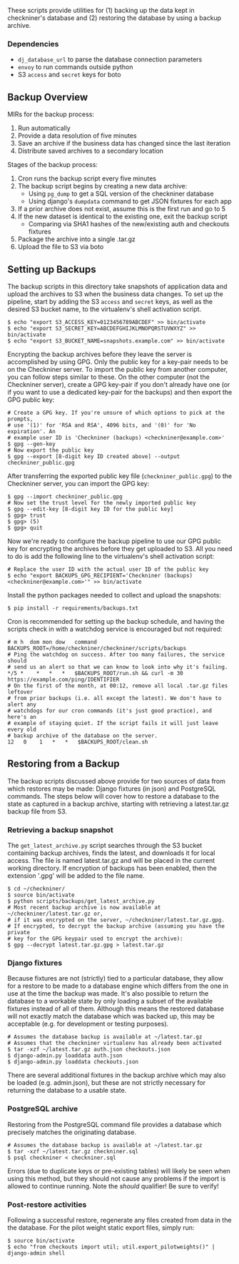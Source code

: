 These scripts provide utilities for (1) backing up the data kept in checkniner's
database and (2) restoring the database by using a backup archive.

### Dependencies ###

+ `dj_database_url` to parse the database connection parameters
+ `envoy` to run commands outside python
+ S3 `access` and `secret` keys for boto

Backup Overview
---------------

MIRs for the backup process:

1. Run automatically
2. Provide a data resolution of five minutes
3. Save an archive if the business data has changed since the last iteration
4. Distribute saved archives to a secondary location

Stages of the backup process:

1. Cron runs the backup script every five minutes
2. The backup script begins by creating a new data archive:
    + Using `pg_dump` to get a SQL version of the checkniner database
    + Using django's `dumpdata` command to get JSON fixtures for each app
3. If a prior archive does not exist, assume this is the first run and go to 5
4. If the new dataset is identical to the existing one, exit the backup script
    + Comparing via SHA1 hashes of the new/existing auth and checkouts fixtures
5. Package the archive into a single .tar.gz
6. Upload the file to S3 via boto

Setting up Backups
------------------

The backup scripts in this directory take snapshots of application data and
upload the archives to S3 when the business data changes. To set up the
pipeline, start by adding the S3 `access` and `secret` keys, as well as the
desired S3 bucket name, to the virtualenv's shell activation script.

```shell
$ echo "export S3_ACCESS_KEY=0123456789ABCDEF" >> bin/activate
$ echo "export S3_SECRET_KEY=ABCDEFGHIJKLMNOPQRSTUVWXYZ" >> bin/activate
$ echo "export S3_BUCKET_NAME=snapshots.example.com" >> bin/activate
```

Encrypting the backup archives before they leave the server is accomplished by
using GPG. Only the public key for a key-pair needs to be on the Checkniner
server. To import the public key from another computer, you can follow steps
similar to these. On the other computer (not the Checkniner server), create a
GPG key-pair if you don't already have one (or if you want to use a dedicated
key-pair for the backups) and then export the GPG public key:

```shell
# Create a GPG key. If you're unsure of which options to pick at the prompts,
# use '(1)' for 'RSA and RSA', 4096 bits, and '(0)' for 'No expiration'. An
# example user ID is 'Checkniner (backups) <checkniner@example.com>'
$ gpg --gen-key
# Now export the public key
$ gpg --export [8-digit key ID created above] --output checkniner_public.gpg
```

After transferring the exported public key file (`checkniner_public.gpg`) to
the Checkniner server, you can import the GPG key:

```shell
$ gpg --import checkniner_public.gpg
# Now set the trust level for the newly imported public key
$ gpg --edit-key [8-digit key ID for the public key]
$ gpg> trust
$ gpg> (5)
$ gpg> quit
```

Now we're ready to configure the backup pipeline to use our GPG public key for
encrypting the archives before they get uploaded to S3. All you need to do is
add the following line to the virtualenv's shell activation script:

```shell
# Replace the user ID with the actual user ID of the public key
$ echo "export BACKUPS_GPG_RECIPIENT='Checkniner (backups) <checkniner@example.com>'" >> bin/activate
```

Install the python packages needed to collect and upload the snapshots:

```shell
$ pip install -r requirements/backups.txt
```

Cron is recommended for setting up the backup schedule, and having the scripts
check in with a watchdog service is encouraged but not required:

```shell
# m h  dom mon dow   command
BACKUPS_ROOT=/home/checkniner/checkniner/scripts/backups
# Ping the watchdog on success. After too many failures, the service should
# send us an alert so that we can know to look into why it's failing.
*/5 *    *   *   *   $BACKUPS_ROOT/run.sh && curl -m 30 https://example.com/ping/IDENTIFIER
# On the first of the month, at 00:12, remove all local .tar.gz files leftover
# from prior backups (i.e. all except the latest). We don't have to alert any
# watchdogs for our cron commands (it's just good practice), and here's an
# example of staying quiet. If the script fails it will just leave every old
# backup archive of the database on the server.
12   0    1   *   *   $BACKUPS_ROOT/clean.sh
```

Restoring from a Backup
-----------------------

The backup scripts discussed above provide for two sources of data from which
restores may be made: Django fixtures (in json) and PostgreSQL commands. The
steps below will cover how to restore a database to the state as captured in a
backup archive, starting with retrieving a latest.tar.gz backup file from S3.

### Retrieving a backup snapshot ###

The `get_latest_archive.py` script searches through the S3 bucket containing
backup archives, finds the latest, and downloads it for local access. The file
is named latest.tar.gz and will be placed in the current working directory. If
encryption of backups has been enabled, then the extension '.gpg' will be added
to the file name.

```shell
$ cd ~/checkniner/
$ source bin/activate
$ python scripts/backups/get_latest_archive.py
# Most recent backup archive is now available at ~/checkniner/latest.tar.gz or,
# if it was encrypted on the server, ~/checkniner/latest.tar.gz.gpg.
# If encrypted, to decrypt the backup archive (assuming you have the private
# key for the GPG keypair used to encrypt the archive):
$ gpg --decrypt latest.tar.gz.gpg > latest.tar.gz
```

### Django fixtures ###

Because fixtures are not (strictly) tied to a particular database, they allow
for a restore to be made to a database engine which differs from the one in use
at the time the backup was made. It's also possible to return the database to a
workable state by only loading a subset of the available fixtures instead of
all of them. Although this means the restored database will not exactly match
the database which was backed up, this may be acceptable (e.g. for development
or testing purposes).

```shell
# Assumes the database backup is available at ~/latest.tar.gz
# Assumes that the checkniner virtualenv has already been activated
$ tar -xzf ~/latest.tar.gz auth.json checkouts.json
$ django-admin.py loaddata auth.json
$ django-admin.py loaddata checkouts.json
```

There are several additional fixtures in the backup archive which may also be
loaded (e.g. admin.json), but these are not strictly necessary for returning
the database to a usable state.

### PostgreSQL archive ###

Restoring from the PostgreSQL command file provides a database which precisely
matches the originating database.

```shell
# Assumes the database backup is available at ~/latest.tar.gz
$ tar -xzf ~/latest.tar.gz checkniner.sql
$ psql checkniner < checkniner.sql
```

Errors (due to duplicate keys or pre-existing tables) will likely be seen when
using this method, but they should not cause any problems if the import is
allowed to continue running. Note the _should_ qualifier! Be sure to verify!

### Post-restore activities ###

Following a successful restore, regenerate any files created from data in the
the database. For the pilot weight static export files, simply run:

```shell
$ source bin/activate
$ echo "from checkouts import util; util.export_pilotweights()" | django-admin shell
```
